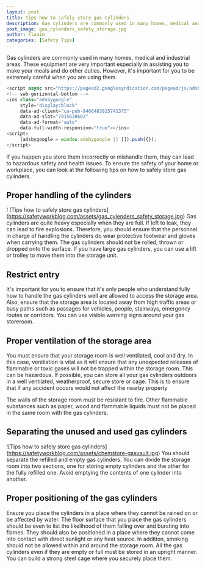 ```yaml
---
layout: post
title: Tips how to safely store gas cylinders
description: Gas cylinders are commonly used in many homes, medical and industrial areas. These equipment are very important especially in assisting you to make your meals and do other duties
post_image: gas_cylenders_safety_storage.jpg
author: Flaaim
categories: [Safety Tips]
---
```


Gas cylinders are commonly used in many homes, medical and industrial areas. These equipment are very important especially in assisting you to make your meals and do other duties. However, it's important for you to be extremely careful when you are using them. 
```javascript
<script async src="https://pagead2.googlesyndication.com/pagead/js/adsbygoogle.js"></script>
<!-- swb-gorizontal-bottom -->
<ins class="adsbygoogle"
     style="display:block"
     data-ad-client="ca-pub-9466483815741375"
     data-ad-slot="7915638602"
     data-ad-format="auto"
     data-full-width-responsive="true"></ins>
<script>
     (adsbygoogle = window.adsbygoogle || []).push({});
</script>
```
If you happen you store them incorrectly or mishandle them, they can lead to hazardous safety and health issues. To ensure the safety of your home or workplace, you can look at the following tips on how to safely store gas cylinders.

## Proper handling of the cylinders
! [Tips how to safely store gas cylinders] (https://safetyworkblog.com/assets/gas_cylenders_safety_storage.jpg)
Gas cylinders are quite heavy especially when they are full. If left to leak, they can lead to fire explosions. Therefore, you should ensure that the personnel in charge of handling the cylinders do wear protective footwear and gloves when carrying them. The gas cylinders should not be rolled, thrown or dropped onto the surface. If you have large gas cylinders, you can use a lift or trolley to move them into the storage unit.

## Restrict entry

It's important for you to ensure that it's only people who understand fully how to handle the gas cylinders well are allowed to access the storage area. Also, ensure that the storage area is located away from high traffic areas or busy paths such as passages for vehicles, people, stairways, emergency routes or corridors. You can use visible warning signs around your gas storeroom.

## Proper ventilation of the storage area

You must ensure that your storage room is well ventilated, cool and dry. In this case, ventilation is vital as it will ensure that any unexpected releases of flammable or toxic gases will not be trapped within the storage room. This can be hazardous. If possible, you can store all your gas cylinders outdoors in a well ventilated, weatherproof, secure store or cage. This is to ensure that if any accident occurs would not affect the nearby property

The walls of the storage room must be resistant to fire. Other flammable substances such as paper, wood and flammable liquids must not be placed in the same room with the gas cylinders.

## Separating the unused and used gas cylinders
![Tips how to safely store gas cylinders] (https://safetyworkblog.com/assets/chemstore-gasvault.jpg)
You should separate the refilled and empty gas cylinders. You can divide the storage room into two sections, one for storing empty cylinders and the other for the fully refilled one. Avoid emptying the contents of one cylinder into another.

## Proper positioning of the gas cylinders
Ensure you place the cylinders in a place where they cannot be rained on or be affected by water. The floor surface that you place the gas cylinders should be even to list the likelihood of them falling over and bursting into flames. They should also be positioned in a place where they cannot come into contact with direct sunlight or any heat source. In addition, smoking should not be allowed within and around the storage room. All the gas cylinders even if they are empty or full must be stored in an upright manner. You can build a strong steel cage where you securely place them.
